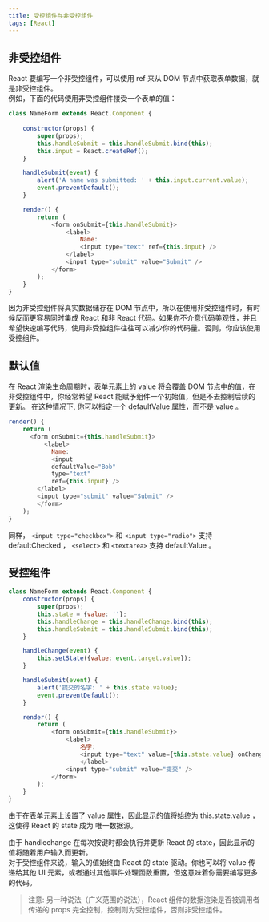 ```yaml
---
title: 受控组件与非受控组件
tags: [React]
---
```


## 非受控组件

React 要编写一个非受控组件，可以使用 ref 来从 DOM 节点中获取表单数据，就是非受控组件。  
例如，下面的代码使用非受控组件接受一个表单的值：

```js
class NameForm extends React.Component {
    
    constructor(props) {
        super(props);
        this.handleSubmit = this.handleSubmit.bind(this);
        this.input = React.createRef();
    }

    handleSubmit(event) {
        alert('A name was submitted: ' + this.input.current.value);
        event.preventDefault();
    }

    render() {
        return (
            <form onSubmit={this.handleSubmit}>
                <label>
                    Name:
                    <input type="text" ref={this.input} />
                </label>
                <input type="submit" value="Submit" />
            </form>
        );
    }
}
```

因为非受控组件将真实数据储存在 DOM 节点中，所以在使用非受控组件时，有时候反而更容易同时集成 React 和非 React 代码。如果你不介意代码美观性，并且希望快速编写代码，使用非受控组件往往可以减少你的代码量。否则，你应该使用受控组件。

## 默认值

在 React 渲染生命周期时，表单元素上的 value 将会覆盖 DOM 节点中的值，在非受控组件中，你经常希望 React 能赋予组件一个初始值，但是不去控制后续的更新。 在这种情况下, 你可以指定一个 defaultValue 属性，而不是 value 。

```js
render() {
    return (
      <form onSubmit={this.handleSubmit}>
          <label>
            Name:
            <input
            defaultValue="Bob"
            type="text"
            ref={this.input} />
        </label>
        <input type="submit" value="Submit" />
        </form>
    );
}
```

同样， `<input type="checkbox">` 和 `<input type="radio">` 支持 defaultChecked ， `<select>` 和 `<textarea>` 支持 defaultValue 。

## 受控组件

```js
class NameForm extends React.Component {
    constructor(props) {
        super(props);
        this.state = {value: ''};
        this.handleChange = this.handleChange.bind(this);
        this.handleSubmit = this.handleSubmit.bind(this);
    }

    handleChange(event) {
        this.setState({value: event.target.value});
    }

    handleSubmit(event) {
        alert('提交的名字: ' + this.state.value);
        event.preventDefault();
    }

    render() {
        return (
            <form onSubmit={this.handleSubmit}>
                <label>
                    名字:
                    <input type="text" value={this.state.value} onChange=            {this.handleChange}
                    </label>
                <input type="submit" value="提交" />
            </form>
        );
    }
}
```

由于在表单元素上设置了 value 属性，因此显示的值将始终为 this.state.value ，这使得 React 的 state 成为 唯一数据源。

由于 handlechange 在每次按键时都会执行并更新 React 的 state，因此显示的值将随着用户输入而更新。  
对于受控组件来说，输入的值始终由 React 的 state 驱动。你也可以将 value 传递给其他 UI 元素，或者通过其他事件处理函数重置，但这意味着你需要编写更多的代码。

> 注意: 另一种说法（广义范围的说法），React 组件的数据渲染是否被调用者传递的 props 完全控制，控制则为受控组件，否则非受控组件。
